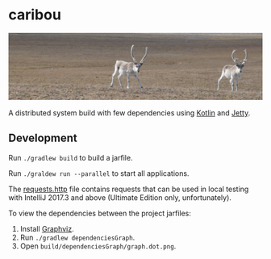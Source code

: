 # caribou
![caribou](images/caribou.jpg)

A distributed system build with few dependencies using
[Kotlin](https://kotlinlang.org/) and [Jetty](https://www.eclipse.org/jetty/).

## Development

Run `./gradlew build` to build a jarfile.

Run `./graldew run --parallel` to start all applications.

The [requests.http](requests.http) file contains requests that
can be used in local testing with IntelliJ 2017.3 and above
(Ultimate Edition only, unfortunately).

To view the dependencies between the project jarfiles:
1. Install [Graphviz](http://www.graphviz.org/).
1. Run `./gradlew dependenciesGraph`.
1. Open `build/dependenciesGraph/graph.dot.png`.
 